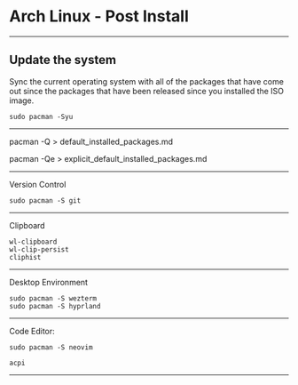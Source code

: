 # Arch Linux - Post Install
_______________________________________________________________________________
## Update the system

Sync the current operating system with all of the packages that have come
out since the packages that have been released since you installed the ISO
image. 
```
sudo pacman -Syu
```
_______________________________________________________________________________

pacman -Q > default_installed_packages.md

pacman -Qe > explicit_default_installed_packages.md
_______________________________________________________________________________

Version Control
```
sudo pacman -S git
```
_______________________________________________________________________________
Clipboard

```
wl-clipboard 
wl-clip-persist
cliphist
```
_______________________________________________________________________________

Desktop Environment
```
sudo pacman -S wezterm
sudo pacman -S hyprland
```
_______________________________________________________________________________
Code Editor:
```
sudo pacman -S neovim
```

```
acpi
```
_______________________________________________________________________________
